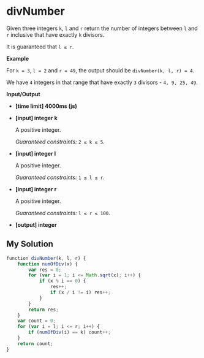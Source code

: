 # divNumber
﻿Given three integers `k`, `l` and `r` return the number of integers between `l` and `r` inclusive that have exactly `k` divisors.

It is guaranteed that `l ≤ r`.

**Example**

For `k = 3`, `l = 2` and `r = 49`, the output should be
`divNumber(k, l, r) = 4`.

We have `4` integers in that range that have exactly `3` divisors - `4, 9, 25, 49`.

**Input/Output**

*   **[time limit] 4000ms (js)**

*   **[input] integer k**

    A positive integer.

    _Guaranteed constraints:_
    `2 ≤ k ≤ 5`.

*   **[input] integer l**

    A positive integer.

    _Guaranteed constraints:_
    `1 ≤ l ≤ r`.

*   **[input] integer r**

    A positive integer.

    _Guaranteed constraints:_
    `l ≤ r ≤ 100`.

*   **[output] integer**


## My Solution
```javascript
﻿function divNumber(k, l, r) {
    function numOfDiv(x) {
        var res = 0;
        for (var i = 1; i <= Math.sqrt(x); i++) {
            if (x % i == 0) {
                res++;
                if (x / i != i) res++;
            }
        }
        return res;
    }
    var count = 0;
    for (var i = l; i <= r; i++) {
        if (numOfDiv(i) == k) count++;
    }
    return count;
}
​
```
